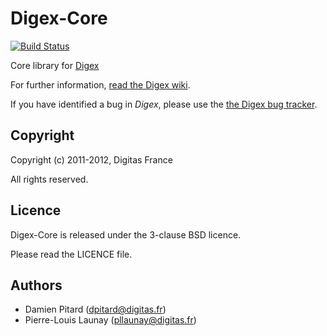 Digex-Core
==========

[![Build Status](https://secure.travis-ci.org/digitas/digex-core.png)](http://travis-ci.org/digitas/digex-core)

Core library for [Digex](https://github.com/digitas/digex)

For further information, [read the Digex wiki](https://github.com/digitas/digex/wiki).

If you have identified a bug in *Digex*, please use the [the Digex bug tracker](https://github.com/digitas/digex/issues).

Copyright
---------

Copyright (c) 2011-2012, Digitas France

All rights reserved.

Licence
-------

Digex-Core is released under the 3-clause BSD licence.

Please read the LICENCE file.

Authors
-------

* Damien Pitard (dpitard@digitas.fr)
* Pierre-Louis Launay (pllaunay@digitas.fr)
